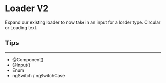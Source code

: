 # Loader V2

Expand our existing loader to now take in an input for a loader type. Circular or Loading text.

## Tips
---
- @Component()
- @Input()
- Enum
- ngSwitch / ngSwitchCase

